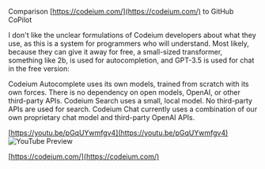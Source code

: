 <!--
date: 2024-03-04T00:47:38
edited: 2024-03-04T00:49:36
-->

Comparison [https://codeium.com/](https://codeium.com/) to GitHub CoPilot 

I don't like the unclear formulations of Codeium developers about what they use, as this is a system for programmers who will understand. Most likely, because they can give it away for free, a small-sized transformer, something like 2b, is used for autocompletion, and GPT-3.5 is used for chat in the free version:

Codeium Autocomplete uses its own models, trained from scratch with its own forces. There is no dependency on open models, OpenAI, or other third-party APIs. Codeium Search uses a small, local model. No third-party APIs are used for search. Codeium Chat currently uses a combination of our own proprietary chat model and third-party OpenAI APIs.

[https://youtu.be/pGqUYwmfgv4](https://youtu.be/pGqUYwmfgv4)
![YouTube Preview](https://img.youtube.com/vi/pGqUYwmfgv4/mqdefault.jpg)

 [https://codeium.com/](https://codeium.com/)
